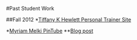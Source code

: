 #Past Student Work

##Fall 2012
*[Tiffany K Hewlett Personal Trainer Site](http://itp.nyu.edu/~tkh242/sinatra/final/)

*[Myriam Melki PinTube](http://itp.nyu.edu/~mgm415/sinatra/pintube)
  **[Blog post](http://itp.nyu.edu/~mgm415/blog/?p=407)
